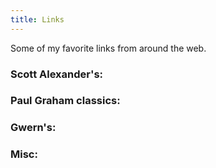 ```yaml
---
title: Links
---
```


Some of my favorite links from around the web.

### Scott Alexander's:

### Paul Graham classics:

### Gwern's:

### Misc:
